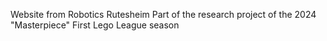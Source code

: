 Website from Robotics Rutesheim
Part of the research project of the 2024 "Masterpiece" First Lego League season

